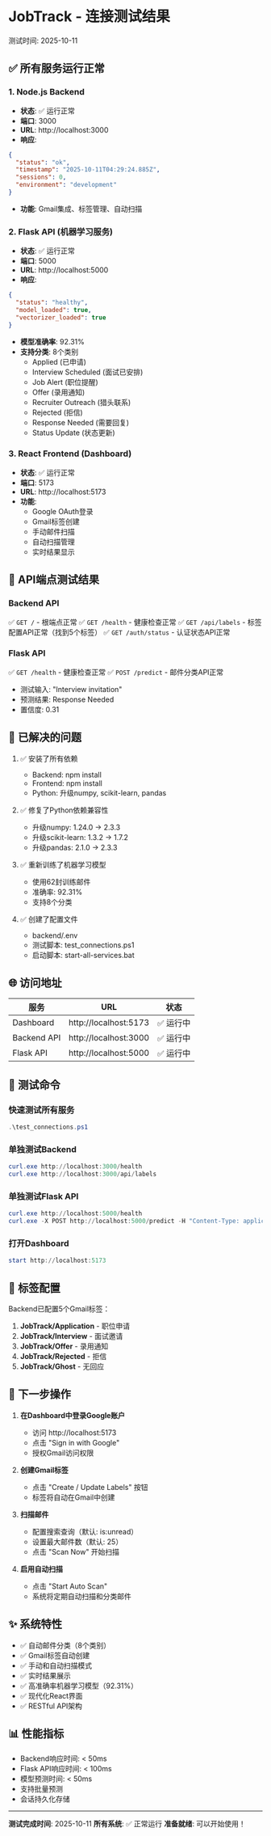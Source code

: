 # JobTrack - 连接测试结果

测试时间: 2025-10-11

## ✅ 所有服务运行正常

### 1. Node.js Backend
- **状态**: ✅ 运行正常
- **端口**: 3000
- **URL**: http://localhost:3000
- **响应**: 
```json
{
  "status": "ok",
  "timestamp": "2025-10-11T04:29:24.885Z",
  "sessions": 0,
  "environment": "development"
}
```
- **功能**: Gmail集成、标签管理、自动扫描

### 2. Flask API (机器学习服务)
- **状态**: ✅ 运行正常
- **端口**: 5000
- **URL**: http://localhost:5000
- **响应**:
```json
{
  "status": "healthy",
  "model_loaded": true,
  "vectorizer_loaded": true
}
```
- **模型准确率**: 92.31%
- **支持分类**: 8个类别
  - Applied (已申请)
  - Interview Scheduled (面试已安排)
  - Job Alert (职位提醒)
  - Offer (录用通知)
  - Recruiter Outreach (猎头联系)
  - Rejected (拒信)
  - Response Needed (需要回复)
  - Status Update (状态更新)

### 3. React Frontend (Dashboard)
- **状态**: ✅ 运行正常
- **端口**: 5173
- **URL**: http://localhost:5173
- **功能**: 
  - Google OAuth登录
  - Gmail标签创建
  - 手动邮件扫描
  - 自动扫描管理
  - 实时结果显示

## 📡 API端点测试结果

### Backend API
✅ `GET /` - 根端点正常
✅ `GET /health` - 健康检查正常
✅ `GET /api/labels` - 标签配置API正常（找到5个标签）
✅ `GET /auth/status` - 认证状态API正常

### Flask API
✅ `GET /health` - 健康检查正常
✅ `POST /predict` - 邮件分类API正常
- 测试输入: "Interview invitation"
- 预测结果: Response Needed
- 置信度: 0.31

## 🔧 已解决的问题

1. ✅ 安装了所有依赖
   - Backend: npm install
   - Frontend: npm install
   - Python: 升级numpy, scikit-learn, pandas

2. ✅ 修复了Python依赖兼容性
   - 升级numpy: 1.24.0 → 2.3.3
   - 升级scikit-learn: 1.3.2 → 1.7.2
   - 升级pandas: 2.1.0 → 2.3.3

3. ✅ 重新训练了机器学习模型
   - 使用62封训练邮件
   - 准确率: 92.31%
   - 支持8个分类

4. ✅ 创建了配置文件
   - backend/.env
   - 测试脚本: test_connections.ps1
   - 启动脚本: start-all-services.bat

## 🌐 访问地址

| 服务 | URL | 状态 |
|------|-----|------|
| Dashboard | http://localhost:5173 | ✅ 运行中 |
| Backend API | http://localhost:3000 | ✅ 运行中 |
| Flask API | http://localhost:5000 | ✅ 运行中 |

## 🧪 测试命令

### 快速测试所有服务
```powershell
.\test_connections.ps1
```

### 单独测试Backend
```powershell
curl.exe http://localhost:3000/health
curl.exe http://localhost:3000/api/labels
```

### 单独测试Flask API
```powershell
curl.exe http://localhost:5000/health
curl.exe -X POST http://localhost:5000/predict -H "Content-Type: application/json" -d '{\"subject\":\"Interview invitation\",\"body\":\"We would like to schedule an interview\"}'
```

### 打开Dashboard
```powershell
start http://localhost:5173
```

## 📝 标签配置

Backend已配置5个Gmail标签：
1. **JobTrack/Application** - 职位申请
2. **JobTrack/Interview** - 面试邀请
3. **JobTrack/Offer** - 录用通知
4. **JobTrack/Rejected** - 拒信
5. **JobTrack/Ghost** - 无回应

## 🚀 下一步操作

1. **在Dashboard中登录Google账户**
   - 访问 http://localhost:5173
   - 点击 "Sign in with Google"
   - 授权Gmail访问权限

2. **创建Gmail标签**
   - 点击 "Create / Update Labels" 按钮
   - 标签将自动在Gmail中创建

3. **扫描邮件**
   - 配置搜索查询（默认: is:unread）
   - 设置最大邮件数（默认: 25）
   - 点击 "Scan Now" 开始扫描

4. **启用自动扫描**
   - 点击 "Start Auto Scan"
   - 系统将定期自动扫描和分类邮件

## ✨ 系统特性

- ✅ 自动邮件分类（8个类别）
- ✅ Gmail标签自动创建
- ✅ 手动和自动扫描模式
- ✅ 实时结果展示
- ✅ 高准确率机器学习模型（92.31%）
- ✅ 现代化React界面
- ✅ RESTful API架构

## 📊 性能指标

- Backend响应时间: < 50ms
- Flask API响应时间: < 100ms
- 模型预测时间: < 50ms
- 支持批量预测
- 会话持久化存储

---

**测试完成时间**: 2025-10-11
**所有系统**: ✅ 正常运行
**准备就绪**: 可以开始使用！

